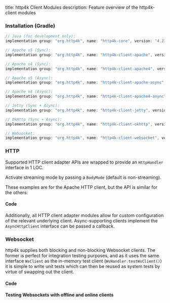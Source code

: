 title: http4k Client Modules
description: Feature overview of the http4k-client modules

### Installation (Gradle)

```groovy
// Java (for development only):
implementation group: "org.http4k", name: "http4k-core", version: "4.23.0.0"

// Apache v5 (Sync): 
implementation group: "org.http4k", name: "http4k-client-apache", version: "4.23.0.0"

// Apache v4 (Sync): 
implementation group: "org.http4k", name: "http4k-client-apache4", version: "4.23.0.0"

// Apache v5 (Async): 
implementation group: "org.http4k", name: "http4k-client-apache-async", version: "4.23.0.0"

// Apache v4 (Async): 
implementation group: "org.http4k", name: "http4k-client-apache4-async", version: "4.23.0.0"

// Jetty (Sync + Async): 
implementation group: "org.http4k", name: "http4k-client-jetty", version: "4.23.0.0"

// OkHttp (Sync + Async): 
implementation group: "org.http4k", name: "http4k-client-okhttp", version: "4.23.0.0"

// Websocket: 
implementation group: "org.http4k", name: "http4k-client-websocket", version: "4.23.0.0"
```

### HTTP
Supported HTTP client adapter APIs are wrapped to provide an `HttpHandler` interface in 1 LOC.

Activate streaming mode by passing a `BodyMode` (default is non-streaming).

These examples are for the Apache HTTP client, but the API is similar for the others:

#### Code [<img class="octocat"/>](https://github.com/http4k/http4k/blob/master/src/docs/guide/reference/clients/example_http.kt)

<script src="https://gist-it.appspot.com/https://github.com/http4k/http4k/blob/master/src/docs/guide/reference/clients/example_http.kt"></script>

Additionally, all HTTP client adapter modules allow for custom configuration of the relevant underlying client. Async-supporting clients implement the `AsyncHttpClient` interface can be passed a callback.

### Websocket
http4k supplies both blocking and non-blocking Websocket clients. The former is perfect for integration testing purposes, and as it uses the same interface `WsClient` as the in-memory test client (`WsHandler.testWsClient()`) it is simple to write unit tests which can then be reused as system tests by virtue of swapping out the client.

#### Code [<img class="octocat"/>](https://github.com/http4k/http4k/blob/master/src/docs/guide/reference/clients/example_websocket.kt)

<script src="https://gist-it.appspot.com/https://github.com/http4k/http4k/blob/master/src/docs/guide/reference/clients/example_websocket.kt"></script>

#### Testing Websockets with offline and online clients [<img class="octocat"/>](https://github.com/http4k/http4k/blob/master/src/docs/guide/reference/clients/TestingWebsockets.kt)

<script src="https://gist-it.appspot.com/https://github.com/http4k/http4k/blob/master/src/docs/guide/reference/clients/TestingWebsockets.kt"></script>
